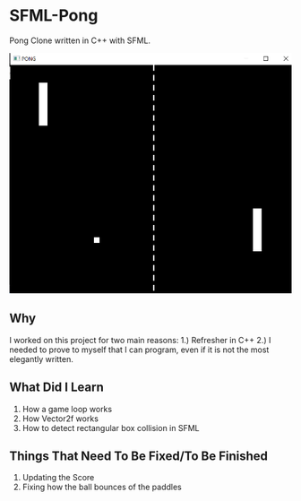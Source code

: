 # SFML-Pong

Pong Clone written in C++ with SFML.

![demo](https://github.com/andrewfarmer13/SFML-Pong/blob/main/Images/pong.png)

## Why

I worked on this project for two main reasons: 
  1.) Refresher in C++ 
  2.) I needed to prove to myself that I can program, even if it is not the most elegantly written.


## What Did I Learn

1. How a game loop works
2. How Vector2f works
3. How to detect rectangular box collision in SFML

## Things That Need To Be Fixed/To Be Finished

1. Updating the Score
2. Fixing how the ball bounces of the paddles
